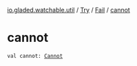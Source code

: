 [io.gladed.watchable.util](../../index.md) / [Try](../index.md) / [Fail](index.md) / [cannot](./cannot.md)

# cannot

`val cannot: `[`Cannot`](../../-cannot/index.md)